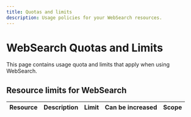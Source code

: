 ```yaml
---
title: Quotas and limits
description: Usage policies for your WebSearch resources.
---
```


# WebSearch Quotas and Limits

This page contains usage quota and limits that apply when using WebSearch.

## Resource limits for WebSearch

| Resource | Description | Limit | Can be increased | Scope |
| --- | --- | --- | --- | --- |
